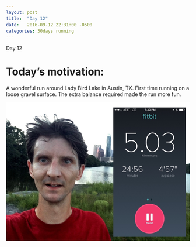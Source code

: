 ```yaml
---
layout: post
title:  "Day 12"
date:   2016-09-12 22:31:00 -0500
categories: 30days running
---
```

Day 12

# Today’s motivation:

A wonderful run around Lady Bird Lake in Austin, TX. First time running on a loose gravel surface. The extra balance required made the run more fun.

![alt text](/img/day12.jpg "Day 12 - Snapped a screenshot at 5km")